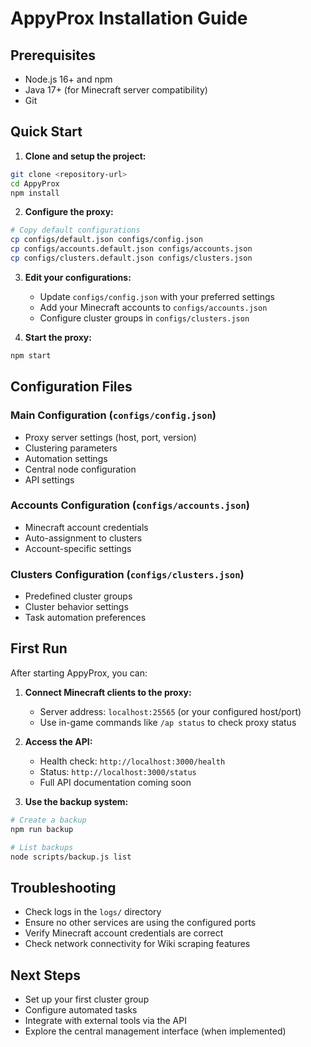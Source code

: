 # AppyProx Installation Guide

## Prerequisites

- Node.js 16+ and npm
- Java 17+ (for Minecraft server compatibility)
- Git

## Quick Start

1. **Clone and setup the project:**
```bash
git clone <repository-url>
cd AppyProx
npm install
```

2. **Configure the proxy:**
```bash
# Copy default configurations
cp configs/default.json configs/config.json
cp configs/accounts.default.json configs/accounts.json
cp configs/clusters.default.json configs/clusters.json
```

3. **Edit your configurations:**
   - Update `configs/config.json` with your preferred settings
   - Add your Minecraft accounts to `configs/accounts.json`
   - Configure cluster groups in `configs/clusters.json`

4. **Start the proxy:**
```bash
npm start
```

## Configuration Files

### Main Configuration (`configs/config.json`)
- Proxy server settings (host, port, version)
- Clustering parameters
- Automation settings
- Central node configuration
- API settings

### Accounts Configuration (`configs/accounts.json`)
- Minecraft account credentials
- Auto-assignment to clusters
- Account-specific settings

### Clusters Configuration (`configs/clusters.json`)
- Predefined cluster groups
- Cluster behavior settings
- Task automation preferences

## First Run

After starting AppyProx, you can:

1. **Connect Minecraft clients to the proxy:**
   - Server address: `localhost:25565` (or your configured host/port)
   - Use in-game commands like `/ap status` to check proxy status

2. **Access the API:**
   - Health check: `http://localhost:3000/health`
   - Status: `http://localhost:3000/status`
   - Full API documentation coming soon

3. **Use the backup system:**
```bash
# Create a backup
npm run backup

# List backups
node scripts/backup.js list
```

## Troubleshooting

- Check logs in the `logs/` directory
- Ensure no other services are using the configured ports
- Verify Minecraft account credentials are correct
- Check network connectivity for Wiki scraping features

## Next Steps

- Set up your first cluster group
- Configure automated tasks
- Integrate with external tools via the API
- Explore the central management interface (when implemented)
